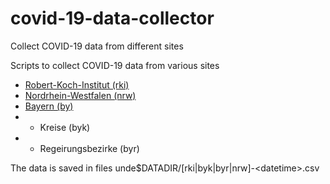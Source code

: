 # covid-19-data-collector
Collect COVID-19 data from different sites

Scripts to collect COVID-19 data from various sites

* [Robert-Koch-Institut (rki)](https://www.rki.de/DE/Content/InfAZ/N/Neuartiges_Coronavirus/Fallzahlen.html)
* [Nordrhein-Westfalen (nrw)](https://www.mags.nrw/coronavirus-fallzahlen-nrw)
* [Bayern (by)](https://www.lgl.bayern.de/gesundheit/infektionsschutz/infektionskrankheiten_a_z/coronavirus/karte_coronavirus/index.htm) 
* * Kreise (byk)
* * Regeirungsbezirke (byr)

The data is saved in files unde$DATADIR/[rki|byk|byr|nrw]-\<datetime\>.csv
